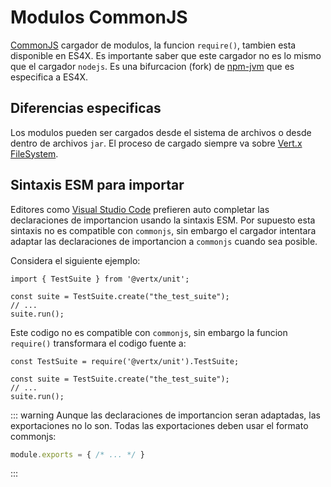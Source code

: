 # Modulos CommonJS

[CommonJS](http://www.commonjs.org/) cargador de modulos, la funcion `require()`, tambien esta disponible en ES4X. Es importante
saber que este cargador no es lo mismo que el cargador `nodejs`. Es una bifurcacion (fork) de [npm-jvm](https://github.com/nodyn/jvm-npm)
que es especifica a ES4X.

## Diferencias especificas

Los modulos pueden ser cargados desde el sistema de archivos o desde dentro de archivos `jar`. El proceso de cargado siempre va sobre
[Vert.x FileSystem](https://vertx.io/docs/vertx-core/java/#_using_the_file_system_with_vert_x).

## Sintaxis ESM para importar

Editores como [Visual Studio Code](https://code.visualstudio.com/) prefieren auto completar las declaraciones de importancion usando la sintaxis ESM.
Por supuesto esta sintaxis no es compatible con `commonjs`, sin embargo el cargador intentara adaptar las declaraciones de importancion
a `commonjs` cuando sea posible.

Considera el siguiente ejemplo:

```js{1}
import { TestSuite } from '@vertx/unit';

const suite = TestSuite.create("the_test_suite");
// ...
suite.run();
```

Este codigo no es compatible con `commonjs`, sin embargo la funcion `require()` transformara el codigo fuente a:

```js{1}
const TestSuite = require('@vertx/unit').TestSuite;

const suite = TestSuite.create("the_test_suite");
// ...
suite.run();
```

::: warning
Aunque las declaraciones de importancion seran adaptadas, las exportaciones no lo son. Todas las exportaciones deben usar el formato commonjs:
```js
module.exports = { /* ... */ }
```
:::

